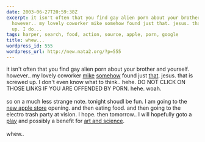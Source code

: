 ```yaml
---
date: 2003-06-27T20:59:38Z
excerpt: it isn't often that you find gay alien porn about your brother and yourself.
  however.. my lovely coworker mike somehow found just that. jesus. that is screwed
  up. I do...
tags: harper, search, food, action, source, apple, porn, google
title: whew...
wordpress_id: 555
wordpress_url: http://new.nata2.org/?p=555
---
```


it isn't often that you find gay alien porn about your brother and yourself. however.. my lovely coworker <a href="http://www.mikecompton.com/blog/">mike</a> <a href="http://www.google.com/search?sourceid=navclient&ie=UTF-8&oe=UTF-8&q=harper+is+a+cock">somehow</a> found just <a href="http://www.anzwers.org/free/andromeda/fanfic/Mandyfic/howtohandle.html">that</a>. jesus. that is screwed up. I don't even know what to think.. hehe. DO NOT CLICK ON THOSE LINKS IF YOU ARE OFFENDED BY PORN. hehe. woah.
<br/><br/>so on a much less strange note. tonight shoudl be fun. I am going to the <a href="http://www.apple.com/retail/northmichiganavenue/gallery1.html">new apple store</a> opening. and then eating food. and then going to the electro trash party at vision. I hope. then tomorrow.. I will hopefully goto a <a href="http://www.collaboraction.org/flashindex2.html">play</a> and possibly a benefit for <a href="http://artandsciencesalon.com/home.htm">art and science</a>. <br/><br/>whew.. 
